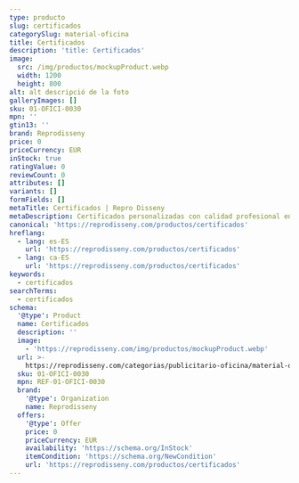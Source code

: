 ```yaml
---
type: producto
slug: certificados
categorySlug: material-oficina
title: Certificados
description: 'title: Certificados'
image:
  src: /img/productos/mockupProduct.webp
  width: 1200
  height: 800
alt: alt descripció de la foto
galleryImages: []
sku: 01-OFICI-0030
mpn: ''
gtin13: ''
brand: Reprodisseny
price: 0
priceCurrency: EUR
inStock: true
ratingValue: 0
reviewCount: 0
attributes: []
variants: []
formFields: []
metaTitle: Certificados | Repro Disseny
metaDescription: Certificados personalizadas con calidad profesional en Cataluña.
canonical: 'https://reprodisseny.com/productos/certificados'
hreflang:
  - lang: es-ES
    url: 'https://reprodisseny.com/productos/certificados'
  - lang: ca-ES
    url: 'https://reprodisseny.com/productos/certificados'
keywords:
  - certificados
searchTerms:
  - certificados
schema:
  '@type': Product
  name: Certificados
  description: ''
  image:
    - 'https://reprodisseny.com/img/productos/mockupProduct.webp'
  url: >-
    https://reprodisseny.com/categorias/publicitario-oficina/material-oficina/certificados
  sku: 01-OFICI-0030
  mpn: REF-01-OFICI-0030
  brand:
    '@type': Organization
    name: Reprodisseny
  offers:
    '@type': Offer
    price: 0
    priceCurrency: EUR
    availability: 'https://schema.org/InStock'
    itemCondition: 'https://schema.org/NewCondition'
    url: 'https://reprodisseny.com/productos/certificados'
---
```


